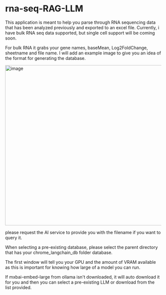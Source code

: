 # rna-seq-RAG-LLM
This application is meant to help you parse through RNA sequencing data that has been analyzed previously and exported to an excel file. Currently, i have bulk RNA seq data supported, but single cell support will be coming soon.

For bulk RNA it grabs your gene names, baseMean, Log2FoldChange, sheetname and file name. I will add an example image to give you an idea of the format for generating the database. 

<img width="518" alt="image" src="https://github.com/user-attachments/assets/ced2efa5-a585-45c3-830b-d44c447760bb" />


please request the AI service to provide you with the filename if you want to query it. 

When selecting a pre-existing database, please select the parent directory that has your chrome_langchain_db folder database.

The first window will tell you your GPU and the amount of VRAM available as this is important for knowing how large of a model you can run. 

If mxbai-embed-large from ollama isn't downloaded, it will auto download it for you and then you can select a pre-existing LLM or download from the list provided. 



